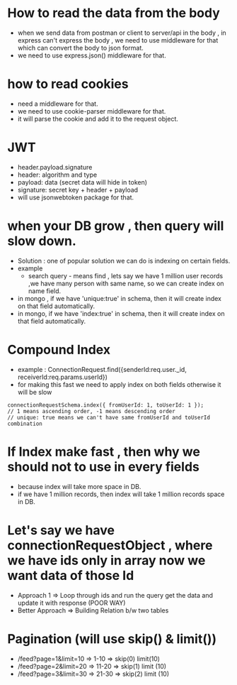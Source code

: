 # How to read the data from the body
- when we send data from postman or client to server/api in the body , in express can't express the body , we need to use middleware for that which can convert the body to json format.
- we need to use express.json() middleware for that.

# how to read cookies 
- need a middleware for that.
- we need to use cookie-parser middleware for that.
- it will parse the cookie and add it to the request object.

# JWT
- header.payload.signature
- header: algorithm and type
- payload: data (secret data will hide in token)
- signature: secret key + header + payload
- will use jsonwebtoken package for that.

# when your DB grow , then query will slow down.
- Solution : one of popular solution we can do is indexing on certain fields.
- example 
    - search query - means find , lets say we have 1 million user records ,we have many person with same name, so we can 
                     create index on name field.
- in mongo , if we have 'unique:true' in schema, then it will create index on that field automatically.
- in mongo, if we have 'index:true' in schema, then it will create index on that field automatically.


# Compound Index
- example : ConnectionRequest.find({senderId:req.user._id, receiverId:req.params.userId}) 
- for making this fast we need to apply index on both fields otherwise it will be slow 
```
connectionRequestSchema.index({ fromUserId: 1, toUserId: 1 });
// 1 means ascending order, -1 means descending order
// unique: true means we can't have same fromUserId and toUserId combination

```

# If Index make fast , then why we should not to use in every fields
- because index will take more space in DB.
- if we have 1 million records, then index will take 1 million records space in DB.

# Let's say we have connectionRequestObject , where we have ids only in array now we want data of those Id
- Approach 1 => Loop through ids and run the query get the data and update it with response (POOR WAY)
- Better Approach => Building Relation b/w two tables

# Pagination (will use skip() & limit())
- /feed?page=1&limit=10 => 1-10  => skip(0) limit(10)
- /feed?page=2&limit=20 => 11-20 => skip(1) limit (10)
- /feed?page=3&limit=30 => 21-30 => skip(2) limit (10)
